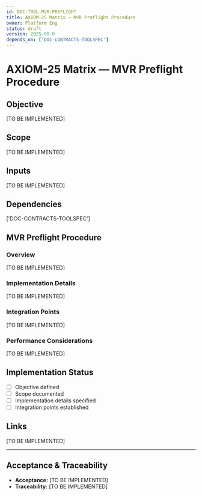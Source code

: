 ```yaml
---
id: DOC-TOOL-MVR-PREFLIGHT
title: AXIOM-25 Matrix — MVR Preflight Procedure
owner: Platform Eng
status: draft
version: 2025.08.0
depends_on: ['DOC-CONTRACTS-TOOLSPEC']
---
```


# AXIOM-25 Matrix — MVR Preflight Procedure

## Objective
[TO BE IMPLEMENTED]

## Scope
[TO BE IMPLEMENTED]

## Inputs
[TO BE IMPLEMENTED]

## Dependencies
['DOC-CONTRACTS-TOOLSPEC']

## MVR Preflight Procedure

### Overview
[TO BE IMPLEMENTED]

### Implementation Details
[TO BE IMPLEMENTED]

### Integration Points
[TO BE IMPLEMENTED]

### Performance Considerations
[TO BE IMPLEMENTED]

## Implementation Status
- [ ] Objective defined
- [ ] Scope documented
- [ ] Implementation details specified
- [ ] Integration points established

## Links
[TO BE IMPLEMENTED]

---

## Acceptance & Traceability
- **Acceptance:** [TO BE IMPLEMENTED]
- **Traceability:** [TO BE IMPLEMENTED]
